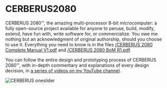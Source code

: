 # CERBERUS2080
CERBERUS 2080™, the amazing multi-processor 8-bit microcomputer: a fully open-source project available for anyone to peruse, build, modify, extend, have fun with, write software for, or commercialize. You owe me nothing but an acknowledgment of original authorship, should you choose to use it.
Everything you need to know is in the files <a href="https://github.com/TheByteAttic/CERBERUS2080/blob/main/CERBERUS%202080%20Complete%20Manual%20V1.pdf">/CERBERUS 2080 Complete Manual V1.pdf</a> and <a href="https://github.com/TheByteAttic/CERBERUS2080/blob/main/CERBERUS%202080%20BoM%20R1.pdf">/CERBERUS 2080 BoM R1.pdf</a>.

You can follow the entire design and prototyping process of CERBERUS 2080™, with in-depth commentary and explanations of every design decision, in <a href="https://www.youtube.com/watch?v=1ASspLiE39g&list=PLDf2uklC__d2DAXmF9XuOq_-uNc2M9ITd&ab_channel=TheByteAttic">a series of videos on my YouTube channel</a>.

![CERBERUS oneslider](https://user-images.githubusercontent.com/69539226/116828792-43c4fe00-aba1-11eb-82e9-53359ee5c066.png)

